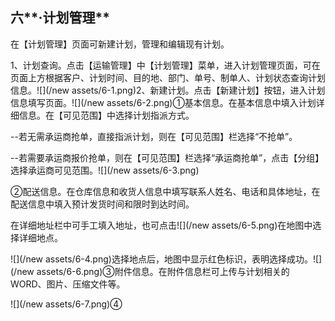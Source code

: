 ## 六**·计划管理**

在【计划管理】页面可新建计划，管理和编辑现有计划。

1、计划查询。点击【运输管理】中【计划管理】菜单，进入计划管理页面，可在页面上方根据客户、计划时间、目的地、部门、单号、制单人、计划状态查询计划信息。![](/new assets/6-1.png)2、新建计划。点击【新建计划】按钮，进入计划信息填写页面。![](/new assets/6-2.png)①基本信息。在基本信息中填入计划详细信息。在【可见范围】中选择计划指派方式。

--若无需承运商抢单，直接指派计划，则在【可见范围】栏选择“不抢单”。

--若需要承运商报价抢单，则在【可见范围】栏选择“承运商抢单”，点击【分组】选择承运商可见范围。![](/new assets/6-3.png)

②配送信息。在仓库信息和收货人信息中填写联系人姓名、电话和具体地址，在配送信息中填入预计发货时间和限时到达时间。

在详细地址栏中可手工填入地址，也可点击![](/new assets/6-5.png)在地图中选择详细地点。

![](/new assets/6-4.png)选择地点后，地图中显示红色标识，表明选择成功。![](/new assets/6-6.png)③附件信息。在附件信息栏可上传与计划相关的WORD、图片、压缩文件等。

![](/new assets/6-7.png)④












